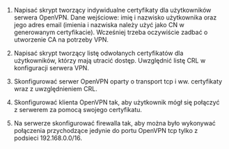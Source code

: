 1. Napisać skrypt tworzący indywidualne certyfikaty dla użytkowników serwera OpenVPN. Dane wejściowe: imię i nazwisko użytkownika oraz jego adres email (imienia i nazwiska należy użyć jako CN w generowanym certyfikacie). Wcześniej trzeba oczywiście zadbać o utworzenie CA na potrzeby VPN.

2. Napisać skrypt tworzący listę odwołanych certyfikatów dla użytkowników, którzy mają utracić dostęp. Uwzględnić listę CRL w konfiguracji serwera VPN.

3. Skonfigurować serwer OpenVPN oparty o transport tcp i ww. certyfikaty wraz z uwzględnieniem CRL.

4. Skonfigurować klienta OpenVPN tak, aby użytkownik mógł się połączyć z serwerem za pomocą swojego certyfikatu.

5. Na serwerze skonfigurować firewalla tak, aby można było wykonywać połączenia przychodzące jedynie do portu OpenVPN tcp tylko z podsieci 192.168.0.0/16.
